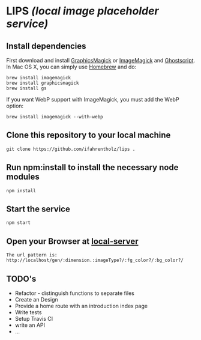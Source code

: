 # LIPS _(local image placeholder service)_

## Install dependencies 
First download and install [GraphicsMagick](http://www.graphicsmagick.org/) or [ImageMagick](http://www.imagemagick.org/) and [Ghostscript](http://www.ghostscript.com/). In Mac OS X, you can simply use [Homebrew](http://mxcl.github.io/homebrew/) and do:

    brew install imagemagick
    brew install graphicsmagick
    brew install gs

If you want WebP support with ImageMagick, you must add the WebP option:

    brew install imagemagick --with-webp


## Clone this repository to your local machine

    git clone https://github.com/ifahrentholz/lips .


## Run npm:install to install the necessary node modules
 
    npm install
    
    
## Start the service

    npm start
    
    
## Open your Browser at <a href="http://localhost:3000/gen/800x800.png/fff/bada55" target="_blank">local-server</a>

    The url pattern is:
    http://localhost/gen/:dimension.:imageType?/:fg_color?/:bg_color?/
    
    
## TODO's

* Refactor - distinguish functions to separate files
* Create an Design
* Provide a home route with an introduction index page
* Write tests
* Setup Travis CI
* write an API
* ...

